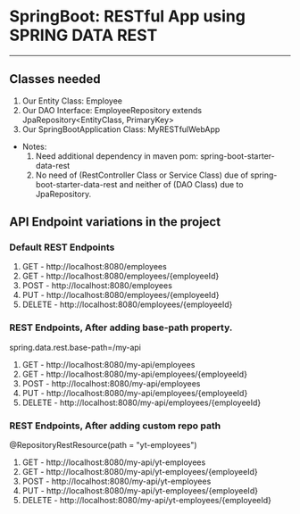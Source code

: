 # SpringBoot: RESTful App using SPRING DATA REST

---

## Classes needed

1. Our Entity Class: Employee
2. Our DAO Interface: EmployeeRepository extends JpaRepository<EntityClass, PrimaryKey>
3. Our SpringBootApplication Class: MyRESTfulWebApp

- Notes:
    1. Need additional dependency in maven pom: spring-boot-starter-data-rest
    2. No need of (RestController Class or Service Class) due of spring-boot-starter-data-rest and neither of (DAO
       Class) due to JpaRepository.

## API Endpoint variations in the project

### Default REST Endpoints

1. GET - http://localhost:8080/employees
2. GET - http://localhost:8080/employees/{employeeId}
3. POST - http://localhost:8080/employees
4. PUT - http://localhost:8080/employees/{employeeId}
5. DELETE - http://localhost:8080/employees/{employeeId}

### REST Endpoints, After adding base-path property.

spring.data.rest.base-path=/my-api

1. GET - http://localhost:8080/my-api/employees
2. GET - http://localhost:8080/my-api/employees/{employeeId}
3. POST - http://localhost:8080/my-api/employees
4. PUT - http://localhost:8080/my-api/employees/{employeeId}
5. DELETE - http://localhost:8080/my-api/employees/{employeeId}

### REST Endpoints, After adding custom repo path

@RepositoryRestResource(path = "yt-employees")

1. GET - http://localhost:8080/my-api/yt-employees
2. GET - http://localhost:8080/my-api/yt-employees/{employeeId}
3. POST - http://localhost:8080/my-api/yt-employees
4. PUT - http://localhost:8080/my-api/yt-employees/{employeeId}
5. DELETE - http://localhost:8080/my-api/yt-employees/{employeeId}